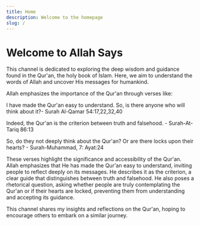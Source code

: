 ```yaml
---
title: Home
description: Welcome to the homepage
slug: /
---
```


# Welcome to Allah Says

This channel is dedicated to exploring the deep wisdom and guidance found in the Qur'an, the holy book of Islam. Here, we aim to understand the words of Allah and uncover His messages for humankind.

Allah emphasizes the importance of the Qur'an through verses like:

I have made the Qur'an easy to understand. So, is there anyone who will think about it?- Surah Al-Qamar 54:17,22,32,40

Indeed, the Qur'an is the criterion between truth and falsehood. - Surah-At-Tariq 86:13

So, do they not deeply think about the Qur'an? Or are there locks upon their hearts? - Surah-Muhammad, 7: Ayat:24

These verses highlight the significance and accessibility of the Qur'an. Allah emphasizes that He has made the Qur'an
easy to understand, inviting people to reflect deeply on its messages. He describes it as the criterion, a clear guide that distinguishes between truth and falsehood. He also poses a rhetorical question, asking whether people are truly contemplating the Qur'an or if their hearts are locked, preventing them from understanding and accepting its guidance.

This channel shares my insights and reflections on the Qur'an, hoping to encourage others to embark on a similar journey.